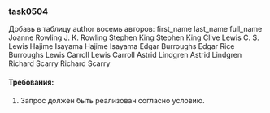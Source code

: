 
### task0504

Добавь в таблицу author восемь авторов:
first_name 	last_name 	full_name
Joanne 		Rowling 	J. K. Rowling
Stephen 	King 		Stephen King
Clive 		Lewis 		C. S. Lewis
Hajime 		Isayama 	Hajime Isayama
Edgar 		Burroughs 	Edgar Rice Burroughs
Lewis 		Carroll 	Lewis Carroll
Astrid 		Lindgren 	Astrid Lindgren
Richard 	Scarry 		Richard Scarry


#### Требования:
1.	Запрос должен быть реализован согласно условию.


